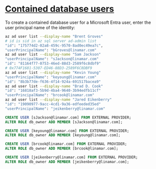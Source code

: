 # **[Contained database users](https://learn.microsoft.com/en-us/azure/azure-sql/database/authentication-aad-configure?view=azuresql&tabs=azure-portal#contained-database-users)**

To create a contained database user for a Microsoft Entra user, enter the user principal name of the identity:

```bash
az ad user list --display-name "Brent Groves"
# id is sid in az sql server ad-admin list
"id": "175774d2-02a8-459c-9570-8ad0ec49ea7c",
"userPrincipalName": "bGroves@linamar.com"
az ad user list --display-name "Sam Jackson"
"userPrincipalName": "sJackson@linamar.com"
"id": "81164f77-0753-46ed-88d3-2589f6c8dbf9"
# 0x774F1681-5307-ED46-88D3-2589F6C8DBF9
az ad user list --display-name "Kevin Young"
"userPrincipalName": "keyoung@linamar.com"
"id": "8b3b77de-f636-4f14-924a-691517bacea9"
az ad user list --display-name "Brad D. Cook"
"id": "16818af3-5b9d-4ba4-9640-3b94edfb11cf"
"userPrincipalName": "brcook@linamar.com"
az ad user list --display-name "Jared Eikenberry"
"id": "19090977-9acc-4cd1-9a36-edfeeded35ed"
"userPrincipalName": "jeikenberry@linamar.com"
```

```sql
CREATE USER [sJackson@linamar.com] FROM EXTERNAL PROVIDER;
ALTER ROLE db_owner ADD MEMBER [sJackson@linamar.com];  

CREATE USER [keyoung@linamar.com] FROM EXTERNAL PROVIDER;
ALTER ROLE db_owner ADD MEMBER [keyoung@linamar.com];  

CREATE USER [brcook@linamar.com] FROM EXTERNAL PROVIDER;
ALTER ROLE db_owner ADD MEMBER [brcook@linamar.com];  

CREATE USER [jeikenberry@linamar.com] FROM EXTERNAL PROVIDER;
ALTER ROLE db_owner ADD MEMBER [jeikenberry@linamar.com];  

```
